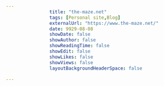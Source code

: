 ---
                title: "the-maze.net"
                tags: [Personal site,Blog]
                externalUrl: "https://www.the-maze.net/"
                date: 9929-08-08
                showDate: false
                showAuthor: false
                showReadingTime: false
                showEdit: false
                showLikes: false
                showViews: false
                layoutBackgroundHeaderSpace: false
                ---
